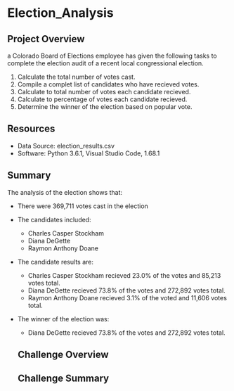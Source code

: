 # Election_Analysis

## Project Overview

a Colorado Board of Elections employee has given the following tasks to complete the election audit of a recent local congressional election.

  1. Calculate the total number of votes cast.
  2. Compile a complet list of candidates who have recieved votes.
  3. Calculate to total number of votes each candidate recieved.
  4. Calculate to percentage of votes each candidate recieved.
  5. Determine the winner of the election based on popular vote.
  
## Resources
- Data Source: election_results.csv
- Software: Python 3.6.1, Visual Studio Code, 1.68.1

## Summary
The analysis of the election shows that:
- There were 369,711 votes cast in the election
- The candidates included:
  - Charles Casper Stockham
  - Diana DeGette
  - Raymon Anthony Doane
- The candidate results are:
  - Charles Casper Stockham recieved 23.0% of the votes and 85,213 votes total.
  - Diana DeGette recieved  73.8% of the votes and 272,892 votes total.
  - Raymon Anthony Doane recieved 3.1% of the voted and 11,606 votes total.
- The winner of the election was:
  - Diana DeGette recieved  73.8% of the votes and 272,892 votes total.
  
  ## Challenge Overview
  
  
  ## Challenge Summary
